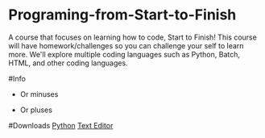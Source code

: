 # Programing-from-Start-to-Finish
A course that focuses on learning how to code, Start to Finish! This course will have homework/challenges so you can challenge your self to learn more. We'll explore multiple coding languages such as Python, Batch, HTML, and other coding languages. 

#Info
- Or minuses
+ Or pluses

#Downloads
[Python](https://www.python.org/ "Python's Homepage")
[Text Editor](https://atom.io/ "Atom's Homepage")
